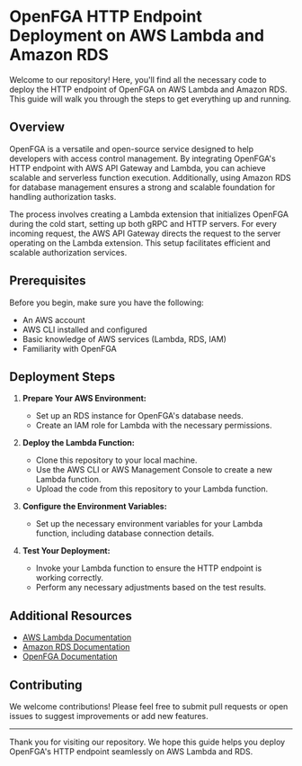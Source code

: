 # OpenFGA HTTP Endpoint Deployment on AWS Lambda and Amazon RDS

Welcome to our repository! Here, you'll find all the necessary code to deploy the HTTP endpoint of OpenFGA on AWS Lambda and Amazon RDS. This guide will walk you through the steps to get everything up and running.

## Overview
OpenFGA is a versatile and open-source service designed to help developers with access control management. By integrating OpenFGA's HTTP endpoint with AWS API Gateway and Lambda, you can achieve scalable and serverless function execution. Additionally, using Amazon RDS for database management ensures a strong and scalable foundation for handling authorization tasks.

The process involves creating a Lambda extension that initializes OpenFGA during the cold start, setting up both gRPC and HTTP servers. For every incoming request, the AWS API Gateway directs the request to the server operating on the Lambda extension. This setup facilitates efficient and scalable authorization services.

## Prerequisites

Before you begin, make sure you have the following:
- An AWS account
- AWS CLI installed and configured
- Basic knowledge of AWS services (Lambda, RDS, IAM)
- Familiarity with OpenFGA

## Deployment Steps

1. **Prepare Your AWS Environment:**
   - Set up an RDS instance for OpenFGA's database needs.
   - Create an IAM role for Lambda with the necessary permissions.

2. **Deploy the Lambda Function:**
   - Clone this repository to your local machine.
   - Use the AWS CLI or AWS Management Console to create a new Lambda function.
   - Upload the code from this repository to your Lambda function.

3. **Configure the Environment Variables:**
   - Set up the necessary environment variables for your Lambda function, including database connection details.

4. **Test Your Deployment:**
   - Invoke your Lambda function to ensure the HTTP endpoint is working correctly.
   - Perform any necessary adjustments based on the test results.

## Additional Resources

- [AWS Lambda Documentation](https://docs.aws.amazon.com/lambda/)
- [Amazon RDS Documentation](https://docs.aws.amazon.com/rds/)
- [OpenFGA Documentation](https://docs.openfga.org/)

## Contributing

We welcome contributions! Please feel free to submit pull requests or open issues to suggest improvements or add new features.

---

Thank you for visiting our repository. We hope this guide helps you deploy OpenFGA's HTTP endpoint seamlessly on AWS Lambda and RDS.
